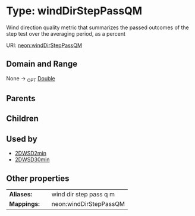 
# Type: windDirStepPassQM


Wind direction quality metric that summarizes the passed outcomes of the step test over the averaging period, as a percent

URI: [neon:windDirStepPassQM](https://data.neonscience.org/windDirStepPassQM)


## Domain and Range

None ->  <sub>OPT</sub> [Double](types/Double.md)

## Parents


## Children


## Used by

 * [2DWSD2min](2DWSD2min.md)
 * [2DWSD30min](2DWSD30min.md)

## Other properties

|  |  |  |
| --- | --- | --- |
| **Aliases:** | | wind dir step pass q m |
| **Mappings:** | | neon:windDirStepPassQM |

